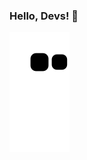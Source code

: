 ### Hello, Devs! 👋
![Snake animation](https://github.com/ThamiresOD/ThamiresOD/blob/output/github-contribution-grid-snake.svg)
<!--
**ThamiresOD/ThamiresOD** is a ✨ _special_ ✨ repository because its `README.md` (this file) appears on your GitHub profile.
